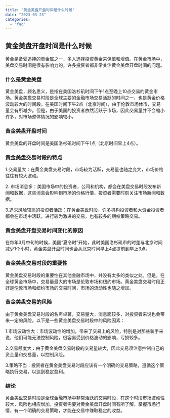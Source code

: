 ```yaml
---
title: "黄金美盘开盘时间是什么时候"
date: "2023-03-23"
categories: 
  - "faq"
---
```


## 黄金美盘开盘时间是什么时候

黄金是备受追捧的贵金属之一，多人选择投资黄金来保值和增值。在黄金市场中，美盘交易时间是很有影响力的，许多投资者都非常关注黄金美盘开盘时间的问题。

### 什么是黄金美盘

黄金美盘，顾名思义，是指在美国洛杉矶时间下午1点至晚上10点交易的黄金市场。黄金美盘交易时段是全球主要的金融市场交易活跃的时间之一，也是黄金价格波动较大的时间段。在美国时间下午2点（北京时间），由于伦敦市场休市，交易量会有所减少。但是，由于美国的投资者依然活跃于市场，因此交易量并不会缩小许多，对市场整体情况的影响较小。

### 黄金美盘开盘时间

黄金美盘的开盘时间是美国洛杉矶时间下午1点（北京时间早上4点）。

### 黄金美盘交易时段的特点

1.交易量大：在黄金美盘交易时段，市场较为活跃，交易量也随之变大，市场价格往往有较大波动。

2\. 市场消息多：美国市场中的投资者，公司和机构，都会在美盘交易时段发布新闻和数据，这些消息会影响到市场的价格行情，投资者需要时刻关注市场新闻和数据。

3.追求风险较高的投资者活跃：在黄金美盘时段，许多机构投资者和大资金投资者都会在市场中活跃，进行较为激进的交易，也有较多的期权策略交易。

### 黄金美盘开盘交易时间变化的原因

在每年3月中旬的时候，美国“夏令时”开始，此时美国洛杉矶市的时差与北京时间减少1个小时，黄金美盘开盘时间也会从北京时间早上4点提前到早上3点。

### 黄金美盘交易时段的重要性

黄金美盘交易时段的重要性在其他金融市场中，并没有太多的类似之处。但是，在全球黄金市场中，交易量最大的市场是伦敦市场和纽约市场。黄金美盘交易时段正好是伦敦市场和纽约市场的交易时间，市场的流动性也随之增加。

### 黄金美盘交易的风险

由于黄金美盘交易时段的名声卓著，交易量大，消息面较多，对投资者来说也会带来一定的风险。以下是一些黄金美盘交易时段中的风险因素：

1.市场波动性大：市场波动性的增加，带来了交易上的风险，特别是对那些新手来说，他们可能无法控制风险，很容易受到价格波动的影响，亏损较多。

2.交易额度大：由于黄金美盘交易时段的交易量较大，因此交易须注意控制自己的资金量和交易量，以控制风险。

3.策略不当：投资者在黄金美盘交易时段应该有一个明确的交易策略，遵循这个策略执行交易，以达到稳定盈利。

### 结论

黄金美盘交易时段是全球金融市场中非常活跃的交易时段，在这个时段市场波动性较大，风险也相应增加。投资者需要对黄金美盘开盘时间有所了解，掌握市场行情，有一个明确的交易策略，才能在交易中赚取稳定的收益。
